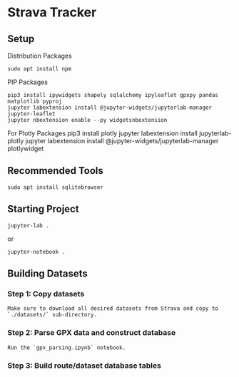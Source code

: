 # Strava Tracker

## Setup

Distribution Packages

    sudo apt install npm

PIP Packages

    pip3 install ipywidgets shapely sqlalchemy ipyleaflet gpxpy pandas matplotlib pyproj
    jupyter labextension install @jupyter-widgets/jupyterlab-manager jupyter-leaflet
    jupyter nbextension enable --py widgetsnbextension
    
For Plotly Packages
    pip3 install plotly
    jupyter labextension install jupyterlab-plotly
    jupyter labextension install @jupyter-widgets/jupyterlab-manager plotlywidget
    
## Recommended Tools

    sudo apt install sqlitebrowser
    
## Starting Project

    jupyter-lab .

or 
    
    jupyter-notebook .
    
## Building Datasets

### Step 1:  Copy datasets 

    Make sure to download all desired datasets from Strava and copy to `./datasets/` sub-directory.
    
### Step 2:  Parse GPX data and construct database

    Run the `gpx_parsing.ipynb` notebook.  
    
### Step 3:  Build route/dataset database tables

